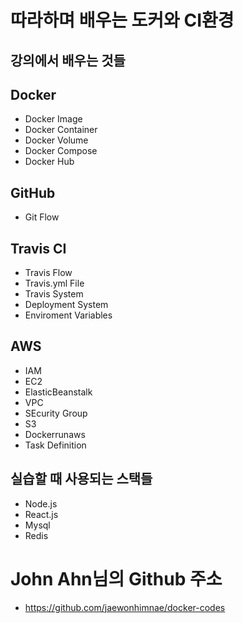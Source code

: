 # 따라하며 배우는 도커와 CI환경

## 강의에서 배우는 것들
## Docker
 - Docker Image
 - Docker Container
 - Docker Volume
 - Docker Compose
 - Docker Hub
## GitHub
 - Git Flow
## Travis CI
 - Travis Flow
 - Travis.yml File
 - Travis System
 - Deployment System
 - Enviroment Variables
## AWS
 - IAM
 - EC2
 - ElasticBeanstalk
 - VPC
 - SEcurity Group
 - S3
 - Dockerrunaws
 - Task Definition

## 실습할 때 사용되는 스택들
 - Node.js
 - React.js
 - Mysql
 - Redis

# John Ahn님의 Github 주소
 - https://github.com/jaewonhimnae/docker-codes
